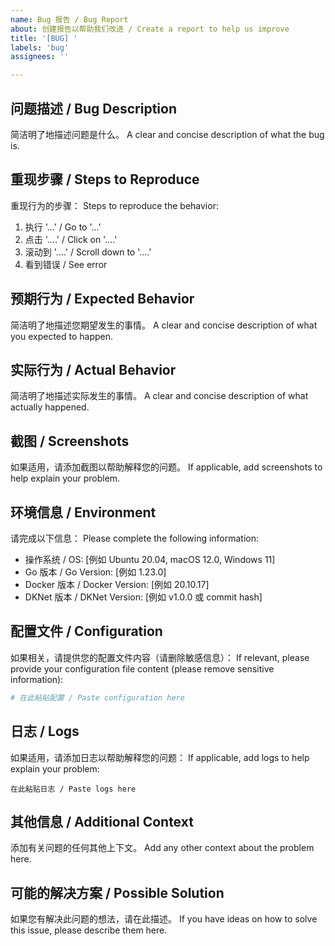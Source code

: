 ```yaml
---
name: Bug 报告 / Bug Report
about: 创建报告以帮助我们改进 / Create a report to help us improve
title: '[BUG] '
labels: 'bug'
assignees: ''

---
```


## 问题描述 / Bug Description

简洁明了地描述问题是什么。
A clear and concise description of what the bug is.

## 重现步骤 / Steps to Reproduce

重现行为的步骤：
Steps to reproduce the behavior:

1. 执行 '...' / Go to '...'
2. 点击 '....' / Click on '....'
3. 滚动到 '....' / Scroll down to '....'
4. 看到错误 / See error

## 预期行为 / Expected Behavior

简洁明了地描述您期望发生的事情。
A clear and concise description of what you expected to happen.

## 实际行为 / Actual Behavior

简洁明了地描述实际发生的事情。
A clear and concise description of what actually happened.

## 截图 / Screenshots

如果适用，请添加截图以帮助解释您的问题。
If applicable, add screenshots to help explain your problem.

## 环境信息 / Environment

请完成以下信息：
Please complete the following information:

- 操作系统 / OS: [例如 Ubuntu 20.04, macOS 12.0, Windows 11]
- Go 版本 / Go Version: [例如 1.23.0]
- Docker 版本 / Docker Version: [例如 20.10.17]
- DKNet 版本 / DKNet Version: [例如 v1.0.0 或 commit hash]

## 配置文件 / Configuration

如果相关，请提供您的配置文件内容（请删除敏感信息）：
If relevant, please provide your configuration file content (please remove sensitive information):

```yaml
# 在此粘贴配置 / Paste configuration here
```

## 日志 / Logs

如果适用，请添加日志以帮助解释您的问题：
If applicable, add logs to help explain your problem:

```
在此粘贴日志 / Paste logs here
```

## 其他信息 / Additional Context

添加有关问题的任何其他上下文。
Add any other context about the problem here.

## 可能的解决方案 / Possible Solution

如果您有解决此问题的想法，请在此描述。
If you have ideas on how to solve this issue, please describe them here. 